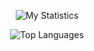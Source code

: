 <p align="center">
  <img src="https://github-readme-stats-sigma-five.vercel.app/api?username=MatthewBeaulieu0&show_icons=true&count_private=true&theme=dark&title_color=00ff00&text_color=fff&icon_color=66ff66&custom_title=My%20Statistics" alt="My Statistics" />
</p>

<p align="center">
  <img src="https://github-readme-stats-sigma-five.vercel.app/api/top-langs/?username=MatthewBeaulieu0&layout=compact&theme=dark&title_color=00ff00&icon_color=66ff66&text_color=fff&custom_title=Top%20Languages" alt="Top Languages" />
</p>
